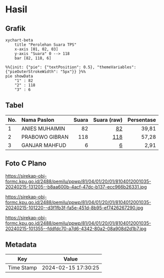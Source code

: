 # Hasil

## Grafik

```mermaid
xychart-beta
    title "Perolehan Suara TPS"
    x-axis [01, 02, 03]
    y-axis "Suara" 0 --> 118
    bar [82, 118, 6]
```

```mermaid
%%{init: {"pie": {"textPosition": 0.5}, "themeVariables": {"pieOuterStrokeWidth": "5px"}} }%%
pie showData
    "1" : 82
    "2" : 118
    "3" : 6
```

## Tabel

| No. | Nama Paslon    | Suara | Suara (raw) | Persentase |
|:--- |:-------------- | -----:| -----------:| ----------:|
| 1   | ANIES MUHAIMIN | 82    | [82][p-1]   | 39,81      |
| 2   | PRABOWO GIBRAN | 118   | [118][p-2]  | 57,28      |
| 3   | GANJAR MAHFUD  | 6     | [6][p-3]    | 2,91       |


[p-1]: https://github.com/gigit-pemilu/pemilu-2024-81-maluku/blob/main/pilpres/hitung-suara/sub/81-maluku/sub/04-buru/sub/01-namlea/sub/2001-namlea/sub/035-tps/sub/paslon-1.txt
[p-2]: https://github.com/gigit-pemilu/pemilu-2024-81-maluku/blob/main/pilpres/hitung-suara/sub/81-maluku/sub/04-buru/sub/01-namlea/sub/2001-namlea/sub/035-tps/sub/paslon-2.txt
[p-3]: https://github.com/gigit-pemilu/pemilu-2024-81-maluku/blob/main/pilpres/hitung-suara/sub/81-maluku/sub/04-buru/sub/01-namlea/sub/2001-namlea/sub/035-tps/sub/paslon-3.txt

## Foto C Plano

https://sirekap-obj-formc.kpu.go.id/2488/pemilu/ppwp/81/04/01/20/01/8104012001035-20240215-131205--b8aa600b-4acf-47dc-b137-ecc966b26331.jpg

https://sirekap-obj-formc.kpu.go.id/2488/pemilu/ppwp/81/04/01/20/01/8104012001035-20240215-101220--d3f1fb3f-fa5e-451d-8b95-ef7426267290.jpg

https://sirekap-obj-formc.kpu.go.id/2488/pemilu/ppwp/81/04/01/20/01/8104012001035-20240215-101355--fddfdc70-a7d6-4342-80a2-08a908d2d1b7.jpg


## Metadata

| Key        | Value               |
| ---------- | ------------------- |
| Time Stamp | 2024-02-15 17:30:25 |



